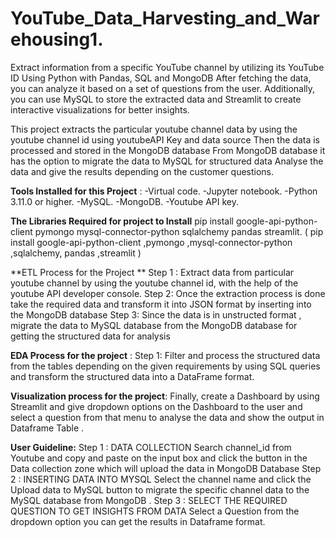 # YouTube_Data_Harvesting_and_Warehousing1.
Extract information from a specific YouTube channel by utilizing its YouTube ID Using Python with Pandas, SQL and MongoDB  After fetching the data, you can analyze it based on a set of questions from the user. Additionally, you can use MySQL to store the extracted data and Streamlit to create interactive visualizations for better insights.


This project extracts the particular youtube channel data by using the youtube channel id using  youtubeAPI Key and data source
 Then the data is processed  and stored  in the MongoDB database 
 From MongoDB database  it  has the option to migrate the data to MySQL for structured data 
 Analyse the data and give the results depending on the customer questions.


 **Tools Installed for this Project** :
-Virtual code.
-Jupyter notebook.
-Python 3.11.0 or higher.
-MySQL.
-MongoDB.
-Youtube API key.


**The  Libraries Required for project  to Install**
pip install google-api-python-client
pymongo 
mysql-connector-python
sqlalchemy
 pandas  streamlit.
( pip install google-api-python-client ,pymongo ,mysql-connector-python ,sqlalchemy, pandas ,streamlit )


**ETL Process for the Project **
Step 1 :  Extract data from particular youtube channel by using the youtube channel id, with the help of the youtube API developer console.
Step 2: Once the extraction process is done take the required data and transform it into JSON format by inserting into the MongoDB database
Step 3: Since the data  is in unstructed format , migrate the data to MySQL database from the MongoDB database for getting the structured data for analysis

**EDA Process for the project** :
Step 1: Filter and process the structured data from the tables depending on the given requirements by using SQL queries and transform the structured data into a DataFrame format.

**Visualization process for the project**:
Finally, create a Dashboard by using Streamlit and give dropdown options on the Dashboard to the user and select a question from that menu to analyse the data and show the output in Dataframe Table .



**User Guideline:**
Step 1 : DATA COLLECTION 
       Search channel_id  from Youtube  and  copy and paste on the input box and click the  button in the Data collection zone which will upload the data in MongoDB Database
Step 2 : INSERTING DATA INTO MYSQL 
        Select the channel name and click the Upload data  to MySQL button to migrate the specific channel data to the MySQL database from MongoDB .
Step 3 : SELECT THE REQUIRED QUESTION TO GET INSIGHTS FROM DATA 
         Select a Question from the dropdown option you can get the results in Dataframe format.
